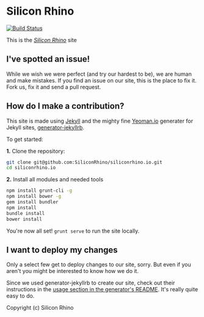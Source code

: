 # Silicon Rhino

[![Build Status](https://travis-ci.com/siliconrhino/siliconrhino.io.svg?branch=master)](https://travis-ci.com/siliconrhino/siliconrhino.io)

This is the _[Silicon Rhino](http://siliconrhino.io)_ site

## I've spotted an issue!

While we wish we were perfect (and try our hardest to be), we are human and make mistakes. If you find an issue on our site, this is the place to fix it. Fork us, fix it and send a pull request.

## How do I make a contribution?

This site is made using [Jekyll](https://github.com/mojombo/jekyll/) and the mighty fine [Yeoman.io](http://yeoman.io) generater for Jekyll sites, [generator-jekyllrb](https://github.com/robwierzbowski/generator-jekyllrb).

To get started:

**1\.** Clone the repository:

```bash
git clone git@github.com:SiliconRhino/siliconrhino.io.git
cd siliconrhino.io
```

**2\.** Install all modules and needed tools

```bash
npm install grunt-cli -g
npm install bower -g
gem install bundler
npm install
bundle install
bower install
```

You're now all set! `grunt serve` to run the site locally.

## I want to deploy my changes

Only a select few get to deploy changes to our site, sorry. But even if you aren't you might be interested to know how we do it.

Since we used generator-jekyllrb to create our site, check out their instructions in the [usage section in the generator's README](https://github.com/robwierzbowski/generator-jekyllrb/blob/a6b7f84df446378195b9b638509c5d7890fa130d/README.md#grunt-workflow). It's really quite easy to do.

Copyright (c) Silicon Rhino
